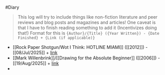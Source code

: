 #Diary
> This log will try to include things like non-fiction literature and peer reviews and blog posts and magazines and articles! One caveat is that I have to finish reading something to add it (Incentivizes doing that!) 
> Format for this is `{Author}/{Title} ({Year Written}) - {Date Finished} + {Link (if applicable)}`

- [[Rock Paper Shotgun/Wot I Think: HOTLINE MIAMI]]  ([[2012]]) -  [[08/Jul/2025]] + [link](https://www.rockpapershotgun.com/hotline-miami-review)
- [[Mark Willenbrink]]/[[Drawing for the Absolute Beginner]] ([[2006]]) - [[19/Aug/2025]] + [link](https://archive.org/download/drawing-for-the-absolute-beginner-images/Drawing%20for%20the%20Absolute%20Beginner.pdf)
- 